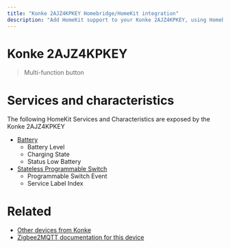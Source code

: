```yaml
---
title: "Konke 2AJZ4KPKEY Homebridge/HomeKit integration"
description: "Add HomeKit support to your Konke 2AJZ4KPKEY, using Homebridge, Zigbee2MQTT and homebridge-z2m."
---
```

<!---
This file has been GENERATED using src/docgen/docgen.ts
DO NOT EDIT THIS FILE MANUALLY!
-->
# Konke 2AJZ4KPKEY
> Multi-function button


# Services and characteristics
The following HomeKit Services and Characteristics are exposed by
the Konke 2AJZ4KPKEY

* [Battery](../../battery.md)
  * Battery Level
  * Charging State
  * Status Low Battery
* [Stateless Programmable Switch](../../action.md)
  * Programmable Switch Event
  * Service Label Index


# Related
* [Other devices from Konke](../index.md#konke)
* [Zigbee2MQTT documentation for this device](https://www.zigbee2mqtt.io/devices/2AJZ4KPKEY.html)